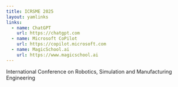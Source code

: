 ```yaml
---
title: ICRSME 2025 
layout: yamlinks
links:
  - name: ChatGPT
    url: https://chatgpt.com
  - name: Microsoft CoPilot
    url: https://copilot.microsoft.com
  - name: MagicSchool.ai
    url: https://www.magicschool.ai
---
```

International Conference on Robotics, Simulation and Manufacturing Engineering